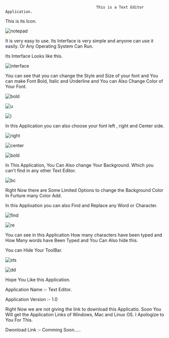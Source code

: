                                             This is a Text Editor Application.
 
 
This is its Icon.
 
 
 ![notepad](https://user-images.githubusercontent.com/74663611/160841252-d8e6d32a-38be-4f34-afda-bd3327d5329f.png)
 
 It is very easy to use. Its Interface is very simple and anyone can use it easily. Or Any Operating System Can Run.
 
 Its Interface Looks like this.
 
 
 
![interface](https://user-images.githubusercontent.com/74663611/160858547-afb7edea-f545-498a-a62e-0ab7ab272ea5.png)
 
 
 
 
 
 
 
 
 
 
 
 You can see that you can change the Style and Size of your font and You can make Font Bold, Italic and Underline and You can Also Change Color of Your Font.
 
 
 ![bold](https://user-images.githubusercontent.com/74663611/160858601-e5b506b4-765d-466a-9a8f-52568e1a284f.png)

 
 
 
 
 
 
 
 ![u](https://user-images.githubusercontent.com/74663611/160858701-ff815587-ac9e-45dc-b9e2-7c6fc66104ff.png)

 
 
 
 
 
 
 
 
 ![i](https://user-images.githubusercontent.com/74663611/160858758-92c9c206-82b4-4ebe-a916-72448443eee3.png)

 
 
 
 In this Application you can also choose your font left , right and Center side.
 
 
 
 ![right](https://user-images.githubusercontent.com/74663611/160858904-9bf5356c-91f3-4747-b700-ac3365d5606a.png)

 
 
 
 
 
 
 
 ![center](https://user-images.githubusercontent.com/74663611/160858978-ad4c5516-da12-4eb8-b0e5-bc8f6694d85f.png)

 
 
 ![bold](https://user-images.githubusercontent.com/74663611/160859087-bedd6f72-5dac-4597-9a6b-552d781911c3.png)

 
 
 
 
 
 
 In This Application, You Can Also change Your Background. Which you can't find in any other Text Editor.
 
 
 
 
 ![bc](https://user-images.githubusercontent.com/74663611/160859130-fccd930c-8903-4f79-9923-90153f49770c.png)

 
 
 
 
 
 
 
 
 
 
 
 Right Now there are Some Limited Options to change the Background Color In Furture many Color Add.
 
 
 
 
 
 
 In this Applixation you can also Find and Replace any Word or Character.
 
 
 
![find](https://user-images.githubusercontent.com/74663611/161122741-8bc4bc2a-de91-44ed-8a05-23dc43f628e2.png)

 
 
 ![re](https://user-images.githubusercontent.com/74663611/161122829-458e7fdf-15ca-4946-ac7d-c8f0533f235b.png)

 
 
 
 
 You can see in this Application How many characters have been typed and How Many words have Been Typed and You Can Also hide this.
 
 
  You can Hide Your ToolBar.
 
 ![sts](https://user-images.githubusercontent.com/74663611/161122880-f363f628-a732-431f-94d3-dbbf7de3ba45.png)



![dd](https://user-images.githubusercontent.com/74663611/161122925-dfd37483-4fb2-4dde-a894-1a2368024c48.png)

 
 
 
 
 
 
 
 
 
 Hope You Like this Application.
 
 
 
 
 
 
 Application Name :- Text Editor.
 
 
 
 
 
 Application Version :- 1.0
 
 
 Right Now we are not giving the link to download this Applicatio. Soon You Will get the Application Links of Windows, Mac and Linux OS.
 I Apologize to You For This.
 
 
 
 Dwonload Link :- Comming Soon.....
 
 
 
 
 
 
 
 
 
 


